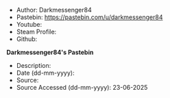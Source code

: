 - Author: Darkmessenger84
- Pastebin: https://pastebin.com/u/darkmessenger84
- Youtube: 
- Steam Profile: 
- Github: 

**Darkmessenger84's Pastebin**
- Description: 
- Date (dd-mm-yyyy): 
- Source: 
- Source Accessed (dd-mm-yyyy): 23-06-2025
